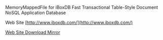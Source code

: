 MemoryMappedFile for iBoxDB Fast Transactional Table-Style Document NoSQL Application Database


Web Site  [http://www.iboxdb.com/](http://www.iboxdb.com/)

[Web Site Download Mirror](http://sourceforge.net/projects/application-database/files/latest/download)

